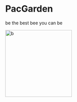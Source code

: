 # PacGarden

be the best bee you can be


<img width="210" height="211" alt="b" src="https://github.com/user-attachments/assets/6957ad84-72a1-4075-b8b3-0bc75bd034b9" />
